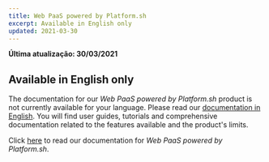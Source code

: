 ```yaml
---
title: Web PaaS powered by Platform.sh
excerpt: Available in English only
updated: 2021-03-30
---
```


**Última atualização: 30/03/2021**

## Available in English only

The documentation for our *Web PaaS powered by Platform.sh* product is not currently available for your language. Please read our [documentation in English](https://help.ovhcloud.com/csm/en-gb-documentation-web-cloud-web-paas-powered-by-platformsh?id=kb_browse_cat&kb_id=e17b4f25551974502d4c6e78b7421955&kb_category=dc441955f49801102d4ca4d466a7fdb2). You will find user guides, tutorials and comprehensive documentation related to the features available and the product's limits. 

Click [here](https://help.ovhcloud.com/csm/en-gb-documentation-web-cloud-web-paas-powered-by-platformsh?id=kb_browse_cat&kb_id=e17b4f25551974502d4c6e78b7421955&kb_category=dc441955f49801102d4ca4d466a7fdb2) to read our documentation for *Web PaaS powered by Platform.sh*.
